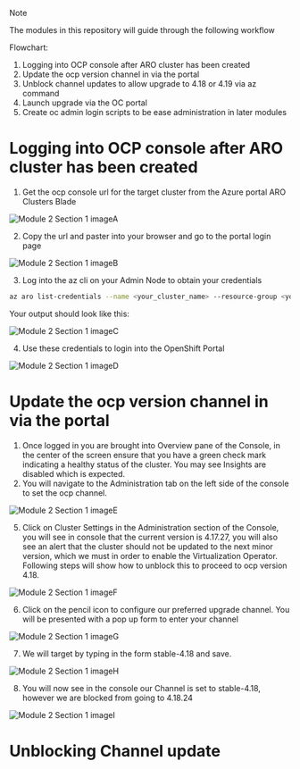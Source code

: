 > [!NOTE] 
> The modules in this repository will guide through the following workflow


Flowchart:

1. Logging into OCP console after ARO cluster has been created
2. Update the ocp version channel in via the portal
3. Unblock channel updates to allow upgrade to 4.18 or 4.19 via az command
4. Launch upgrade via the OC portal
5. Create oc admin login scripts to be ease administration in later modules


# Logging into OCP console after ARO cluster has been created

1. Get the ocp console url for the target cluster from the Azure portal ARO Clusters Blade

![Module 2 Section 1 imageA](assets/images/mod02/OCPConsole-001.png)

2. Copy the url and paster into your browser and go to the portal login page

![Module 2 Section 1 imageB](assets/images/mod02/OCPConsole-002.png)

3. Log into the az cli on your Admin Node to obtain your credentials

```bash
az aro list-credentials --name <your_cluster_name> --resource-group <your_resource_group_name>
```
Your output should look like this:

![Module 2 Section 1 imageC](assets/images/mod02/OCPConsole-003.png)

4. Use these credentials to login into the OpenShift Portal

![Module 2 Section 1 imageD](assets/images/mod02/OCPConsole-004.png)

# Update the ocp version channel in via the portal

1. Once logged in you are brought into Overview pane of the Console, in the center of the screen ensure that you have a green check mark indicating a healthy status of the cluster. You may see Insights are disabled which is expected.
2. You will navigate to the Administration tab on the left side of the console to set the ocp channel.

![Module 2 Section 1 imageE](assets/images/mod02/OCPConsole-005.png)

5. Click on Cluster Settings in the Administration section of the Console, you will see in console that the current version is 4.17.27, you will also see an alert that the cluster should not be updated to the next minor version, which we must in order to enable the Virtualization Operator. Following steps will show how to unblock this to proceed to ocp version 4.18. 

![Module 2 Section 1 imageF](assets/images/mod02/OCPConsole-006.png)

6. Click on the pencil icon to configure our preferred upgrade channel. You will be presented with a pop up form to enter your channel

![Module 2 Section 1 imageG](assets/images/mod02/OCPConsole-007.png)

7. We will target by typing in the form stable-4.18 and save.

![Module 2 Section 1 imageH](assets/images/mod02/OCPConsole-008.png)

8. You will now see in the console our Channel is set to stable-4.18, however we are blocked from going to 4.18.24

![Module 2 Section 1 imageI](assets/images/mod02/OCPConsole-009.png)

# Unblocking Channel update







